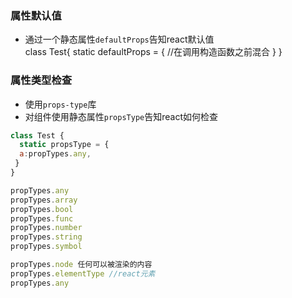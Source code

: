 ### 属性默认值
- 通过一个静态属性```defaultProps```告知react默认值  
class Test{
static defaultProps = {
//在调用构造函数之前混合
}
}
### 属性类型检查
- 使用```props-type```库
- 对组件使用静态属性```propsType```告知react如何检查
```javascript
class Test {
  static propsType = {
  a:propTypes.any, 
 }
} 
```
```js
propTypes.any
propTypes.array
propTypes.bool
propTypes.func
propTypes.number
propTypes.string
propTypes.symbol

propTypes.node 任何可以被渲染的内容
propTypes.elementType //react元素
propTypes.any
```
